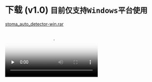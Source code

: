 # 下载 (v1.0) ```目前仅支持Windows平台使用```

[stoma_auto_detector-win.rar](https://github.com/zjxi/zjxi.github.io/releases/tag/v1.0/stoma-auto-detector.rar)

<video id="video" controls="" preload="none" poster="https://github.com/zjxi/zjxi.github.io/blob/master/demo.png">
      <source id="mp4" src="https://github.com/zjxi/zjxi.github.io/blob/master/demo.mp4" type="video/mp4">
      <p>Your user agent does not support the HTML5 Video element.</p>
</video>
